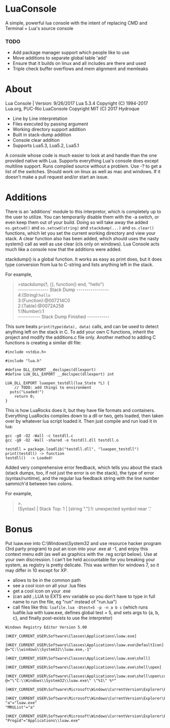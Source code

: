 # LuaConsole

A simple, powerful lua console with the intent of replacing CMD and Terminal + Lua's source console

### TODO
* Add package manager support which people like to use
* Move additions to separate global table 'add'
* Ensure that it builds on linux and all includes are there and used
* Triple check buffer overflows and mem alignment and memleaks

# About

Lua Console | Version: 9/26/2017
Lua 5.3.4  Copyright (C) 1994-2017 Lua.org, PUC-Rio
LuaConsole Copyright MIT (C) 2017 Hydroque

- Line by Line interpretation
- Files executed by passing argument
- Working directory support addition
- Built in stack-dump addition
- Console clear addition
- Supports Lua5.3, Lua5.2, Lua5.1

A console whose code is much easier to look at and handle than the one provided native with Lua. Supports everything Lua's console does except multiline support. Runs compiled source without a problem. Use -? to get a list of the switches. Should work on linux as well as mac and windows. If it doesn't make a pull request and/or start an issue.

# Additions

There is an 'additions' module to this interpretor, which is completely up to the user to utilize. You can temporarily disable them with the -a switch, or even keep them out of your build. Doing so will take away the added `os.getcwd()` and `os.setcwd(string)` and `stackdump(...)` and `os.clear()` functions, which let you set the current working directory and view your stack. A clear function also has been added, which should uses the nasty system() call as well as use clear (cls only on windows). Lua Console acts much like a console now that the additions were added. 

stackdump() is a global function. It works as easy as print does, but it does type conversion from lua to C-string and lists anything left in the stack.

For example, <br>
>\>stackdump(1, {}, function() end, "hello") <br>
>--------------- Stack Dump ---------------- <br>
>4:(String):`hello` <br>
>3:(Function):@007214C0 <br>
>2:(Table):@0072A258 <br>
>1:(Number):1 <br>
>----------- Stack Dump Finished ----------- <br>

This sure beats `print(type(data), data)` calls, and can be used to detect anything left on the stack in C. To add your own C functions, inherit the project and modify the additions.c file only. Another method to adding C functions is creating a similar dll file:
```
#include <stdio.h>

#include "lua.h"

#define DLL_EXPORT __declspec(dllexport)
#define LUA_DLL_EXPORT __declspec(dllexport) int

LUA_DLL_EXPORT luaopen_testdll(lua_State *L) {
	// TODO: add things to environment
  puts("Loaded!")
	return 0;
}
```
This is how LuaRocks does it, but they have file formats and containers. Everything LuaRocks compiles down to a dll or two, gets loaded, then taken over by whatever lua script loaded it. Then just compile and run load it in lua:
```
gcc -g0 -O2 -Wall -c testdll.c
gcc -g0 -O2 -Wall -shared -o testdll.dll testdll.o
```
```
testdll = package.loadlib("testdll.dll", "luaopen_testdll")
print(testdll) -> function
testdll()  -> Loaded!
```

Added very comprehensive error feedback, which tells you about the stack (stack dumps, too, if not just the error is on the stack), the type of error (syntax/runtime), and the regular lua feedback string with the line number sammich'd between two colons.

For example, <br>
>\>. <br>
>(Syntax) | Stack Top: 1 | [string "."]:1: unexpected symbol near '.' <br>

# Bonus

Put luaw.exe into C:\Windows\System32 and use resource hacker program (3rd party program) to put an icon into your .exe at -1, and enjoy this context menu edit (as well as graphics with the .reg script below). Use at your own discression. I can't be held accountable for you breaking your system, as registry is pretty delicate. This was written for windows 7, so it may differ in 10 except for XP.
- allows to be in the common path
- see a cool icon on all your .lua files
- get a cool icon on your .exe
- (can add ;.LUA to EXTS env variable so you don't have to type in full name to run the file, eg "run" instead of "run.lua")
- call files like this: `luafile.lua -Dtest=5 -p -n a b c` (which runs luafile.lua with luaw.exe, defines global test = 5, and sets args to {a, b, c}, and finally post-exists to use the interpretor)

```reg
Windows Registry Editor Version 5.00

[HKEY_CURRENT_USER\Software\Classes\Applications\luaw.exe]

[HKEY_CURRENT_USER\Software\Classes\Applications\luaw.exe\DefaultIcon]
@="C:\\windows\\System32\\luaw.exe,-1"

[HKEY_CURRENT_USER\Software\Classes\Applications\luaw.exe\shell]

[HKEY_CURRENT_USER\Software\Classes\Applications\luaw.exe\shell\open]

[HKEY_CURRENT_USER\Software\Classes\Applications\luaw.exe\shell\open\command]
@="\"C:\\Windows\\System32\\luaw.exe\" \"%1\" %*"

[HKEY_CURRENT_USER\Software\Microsoft\Windows\CurrentVersion\Explorer\FileExts\.lua]

[HKEY_CURRENT_USER\Software\Microsoft\Windows\CurrentVersion\Explorer\FileExts\.lua\OpenWithList]
"a"="luaw.exe"
"MRUList"="a"

[HKEY_CURRENT_USER\Software\Microsoft\Windows\CurrentVersion\Explorer\FileExts\.lua\UserChoice]
"Progid"="Applications\\luaw.exe"
```
